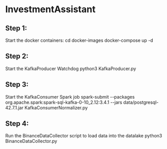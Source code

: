# InvestmentAssistant

## Step 1: 
Start the docker containers: 
cd docker-images 
docker-compose up -d

## Step 2:
Start the KafkaProducer Watchdog
python3 KafkaProducer.py

## Step 3:
Start the KafkaConsumer Spark job
spark-submit --packages org.apache.spark:spark-sql-kafka-0-10_2.12:3.4.1 --jars data/postgresql-42.7.1.jar  KafkaConsumerNormalizer.py

## Step 4:
Run the BinanceDataCollector script to load data into the datalake
python3 BinanceDataCollector.py

